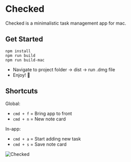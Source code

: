 # Checked
Checked is a minimalistic task management app for mac.

## Get Started
```
npm install
npm run build
npm run build-mac
```
  - Navigate to project folder → dist → run .dmg file
  - Enjoy! 🥳

## Shortcuts

Global:
  - `cmd + f` = Bring app to front
  - `cmd + n` = New note card

In-app:
  - `cmd + a` = Start adding new task
  - `cmd + s` = Save note card






![Checked](https://github.com/user-attachments/assets/3320a280-9a17-44c2-b7a0-bf276dba3667)

